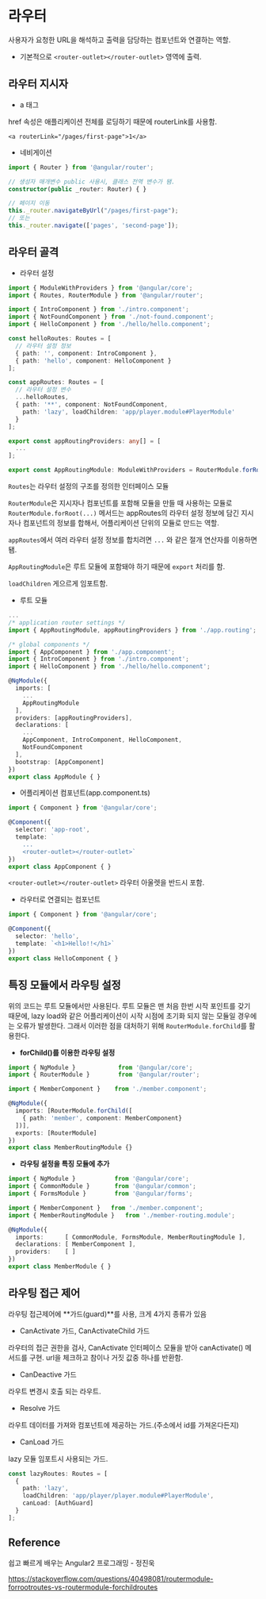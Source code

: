 # 라우터

사용자가 요청한 URL을 해석하고 출력을 담당하는 컴포넌트와 연결하는 역할. 

- 기본적으로 `<router-outlet></router-outlet>` 영역에 출력.

## 라우터 지시자

- a 태그

href 속성은 애플리케이션 전체를 로딩하기 때문에 routerLink를 사용함.

`<a routerLink="/pages/first-page">1</a>`

- 네비게이션

````typescript
import { Router } from '@angular/router';

// 생성자 매개변수 public 사용시, 클래스 전역 변수가 됌.
constructor(public _router: Router) { } 

// 페이지 이동
this._router.navigateByUrl("/pages/first-page");
// 또는
this._router.navigate(['pages', 'second-page']);
````

## 라우터 골격

- 라우터 설정

````typescript
import { ModuleWithProviders } from '@angular/core';
import { Routes, RouterModule } from '@angular/router';

import { IntroComponent } from './intro.component';
import { NotFoundComponent } from './not-found.component';
import { HelloComponent } from './hello/hello.component';

const helloRoutes: Routes = [
  // 라우터 설정 정보
  { path: '', component: IntroComponent },
  { path: 'hello', component: HelloComponent }
];

const appRoutes: Routes = [
  // 라우터 설정 변수
  ...helloRoutes,
  { path: '**', component: NotFoundComponent,
    path: 'lazy', loadChildren: 'app/player.module#PlayerModule'
  }
];

export const appRoutingProviders: any[] = [
  ...
];

export const AppRoutingModule: ModuleWithProviders = RouterModule.forRoot(appRoutes);
````

`Routes`는 라우터 설정의 구조를 정의한 인터페이스 모듈

`RouterModule`은 지시자나 컴포넌트를 포함해 모듈을 만들 때 사용하는 모듈로 `RouterModule.forRoot(...)` 메서드는 appRoutes의 라우터 설정 정보에 담긴 지시자나 컴포넌트의 정보를 합해서, 어플리케이션 단위의 모듈로 만드는 역할.

`appRoutes`에서 여러 라우터 설정 정보를 합치려면 `...` 와 같은 절개 연산자를 이용하면 됌.

`AppRoutingModule`은 루트 모듈에 포함돼야 하기 때문에 `export` 처리를 함.

`loadChildren` 게으르게 임포트함.

- 루트 모듈

````typescript
...
/* application router settings */
import { AppRoutingModule, appRoutingProviders } from './app.routing';

/* global components */
import { AppComponent } from './app.component';
import { IntroComponent } from './intro.component';
import { HelloComponent } from './hello/hello.component';

@NgModule({
  imports: [
    ...
    AppRoutingModule
  ],
  providers: [appRoutingProviders],
  declarations: [
    ...
    AppComponent, IntroComponent, HelloComponent,
    NotFoundComponent
  ],
  bootstrap: [AppComponent]
})
export class AppModule { }
````

- 어플리케이션 컴포넌트(app.component.ts)

````typescript
import { Component } from '@angular/core';

@Component({
  selector: 'app-root',
  template: `
    ...
    <router-outlet></router-outlet>`
})
export class AppComponent { }
````

`<router-outlet></router-outlet>` 라우터 아울렛을 반드시 포함.

- 라우터로 연결되는 컴포넌트

````typescript
import { Component } from '@angular/core';

@Component({
  selector: 'hello',
  template: `<h1>Hello!!</h1>`
})
export class HelloComponent { }
````

## 특징 모듈에서 라우팅 설정

위의 코드는 루트 모듈에서만 사용된다. 루트 모듈은 맨 처음 한번 시작 포인트를 갖기 때문에, lazy load와 같은 어플리케이션이 시작 시점에 초기화 되지 않는 모듈일 경우에는 오류가 발생한다. 그래서 이러한 점을 대처하기 위해 `RouterModule.forChild`를 활용한다.

- **forChild()를 이용한 라우팅 설정**

````typescript
import { NgModule }            from '@angular/core';
import { RouterModule }        from '@angular/router';

import { MemberComponent }    from './member.component';

@NgModule({
  imports: [RouterModule.forChild([
    { path: 'member', component: MemberComponent}
  ])],
  exports: [RouterModule]
})
export class MemberRoutingModule {}
````

- **라우팅 설정을 특징 모듈에 추가**

````typescript
import { NgModule }           from '@angular/core';
import { CommonModule }       from '@angular/common';
import { FormsModule }        from '@angular/forms';

import { MemberComponent }   from './member.component';
import { MemberRoutingModule }   from './member-routing.module';

@NgModule({
  imports:      [ CommonModule, FormsModule, MemberRoutingModule ],
  declarations: [ MemberComponent ],
  providers:    [ ]
})
export class MemberModule { }
````

## 라우팅 접근 제어

라우팅 접근제어에 **가드(guard)**를 사용, 크게 4가지 종류가 있음

- CanActivate 가드, CanActivateChild 가드

라우터의 접근 권한을 검사, CanActivate 인터페이스 모듈을 받아 canActivate() 메서드를 구현. url을 체크하고 참이나 거짓 값중 하나를 반환함.

- CanDeactive 가드

라우트 변경시 호출 되는 라우트.

- Resolve 가드

라우트 데이터를 가져와 컴포넌트에 제공하는 가드.(주소에서 id를 가져온다든지)

- CanLoad 가드

lazy 모듈 임포트시 사용되는 가드.

````typescript
const lazyRoutes: Routes = [
  {
    path: 'lazy',
    loadChildren: 'app/player/player.module#PlayerModule',
    canLoad: [AuthGuard]
  }
];
````

## Reference

쉽고 빠르게 배우는 Angular2 프로그래밍 - 정진욱

https://stackoverflow.com/questions/40498081/routermodule-forrootroutes-vs-routermodule-forchildroutes